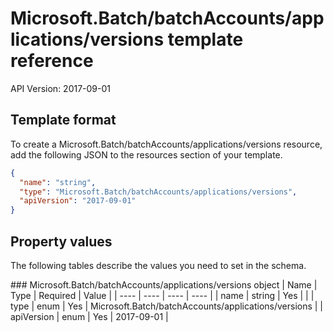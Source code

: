 # Microsoft.Batch/batchAccounts/applications/versions template reference
API Version: 2017-09-01
## Template format

To create a Microsoft.Batch/batchAccounts/applications/versions resource, add the following JSON to the resources section of your template.

```json
{
  "name": "string",
  "type": "Microsoft.Batch/batchAccounts/applications/versions",
  "apiVersion": "2017-09-01"
}
```
## Property values

The following tables describe the values you need to set in the schema.

<a id="Microsoft.Batch/batchAccounts/applications/versions" />
### Microsoft.Batch/batchAccounts/applications/versions object
|  Name | Type | Required | Value |
|  ---- | ---- | ---- | ---- |
|  name | string | Yes |  |
|  type | enum | Yes | Microsoft.Batch/batchAccounts/applications/versions |
|  apiVersion | enum | Yes | 2017-09-01 |

